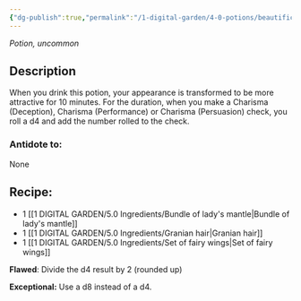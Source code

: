 ```yaml
---
{"dg-publish":true,"permalink":"/1-digital-garden/4-0-potions/beautification-potion/","tags":["potion","extracurricular","uncommon"]}
---
```


*Potion, uncommon* 

## Description

When you drink this potion, your appearance is transformed to be more attractive for 10 minutes. For the duration, when you make a Charisma (Deception), Charisma (Performance) or Charisma (Persuasion) check, you roll a d4 and add the number rolled to the check.

### Antidote to: 
None

## Recipe:

- 1 [[1 DIGITAL GARDEN/5.0 Ingredients/Bundle of lady's mantle\|Bundle of lady's mantle]]
- 1 [[1 DIGITAL GARDEN/5.0 Ingredients/Granian hair\|Granian hair]]
- 1 [[1 DIGITAL GARDEN/5.0 Ingredients/Set of fairy wings\|Set of fairy wings]]

**Flawed**:
Divide the d4 result by 2 (rounded up)

**Exceptional:** 
Use a d8 instead of a d4.